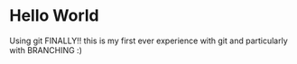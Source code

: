 # Hello World
Using git FINALLY!!
this is my first ever experience with git and particularly with BRANCHING :)
